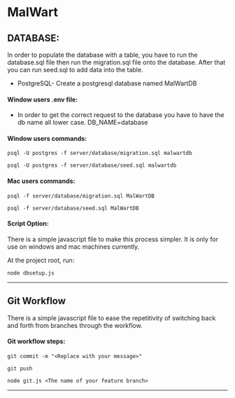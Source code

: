 # MalWart

## DATABASE:

In order to populate the database with a table, you have to run the database.sql file then run the migration.sql file onto the database. After that you can run seed.sql to add data into the table.

- PostgreSQL- Create a postgresql database named MalWartDB

#### Window users .env file:

- In order to get the correct request to the database you have to have the db name all lower case. DB_NAME=database

#### Window users commands:

```
psql -U postgres -f server/database/migration.sql malwartdb
```

```
psql -U postgres -f server/database/seed.sql malwartdb
```

#### Mac users commands:

```
psql -f server/database/migration.sql MalWartDB
```

```
psql -f server/database/seed.sql MalWartDB
```

#### Script Option:

There is a simple javascript file to make this process simpler. It is only for use on windows and mac machines currently.

At the project root, run:

```
node dbsetup.js
```

---

## Git Workflow

There is a simple javascript file to ease the repetitivity of switching back and forth from branches through the workflow.

#### Git workflow steps:

```
git commit -m "<Replace with your message>"
```

```
git push
```

```
node git.js <The name of your feature branch>
```

---
